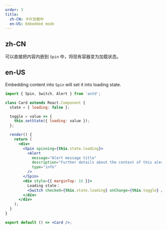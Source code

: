 ```yaml
---
order: 3
title:
  zh-CN: 卡片加载中
  en-US: Embedded mode
---
```


## zh-CN

可以直接把内容内嵌到 `Spin` 中，将现有容器变为加载状态。

## en-US

Embedding content into `Spin` will set it into loading state.

```jsx
import { Spin, Switch, Alert } from 'antd';

class Card extends React.Component {
  state = { loading: false };

  toggle = value => {
    this.setState({ loading: value });
  };

  render() {
    return (
      <div>
        <Spin spinning={this.state.loading}>
          <Alert
            message="Alert message title"
            description="Further details about the context of this alert."
            type="info"
          />
        </Spin>
        <div style={{ marginTop: 16 }}>
          Loading state：
          <Switch checked={this.state.loading} onChange={this.toggle} />
        </div>
      </div>
    );
  }
}

export default () => <Card />;
```
